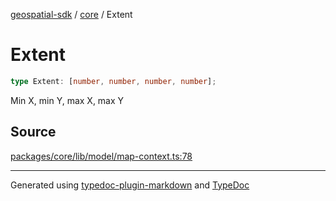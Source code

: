 [geospatial-sdk](../../index.md) / [core](../index.md) / Extent

# Extent

```ts
type Extent: [number, number, number, number];
```

Min X, min Y, max X, max Y

## Source

[packages/core/lib/model/map-context.ts:78](https://github.com/jahow/geospatial-sdk/blob/eda8b4f/packages/core/lib/model/map-context.ts#L78)

---

Generated using [typedoc-plugin-markdown](https://www.npmjs.com/package/typedoc-plugin-markdown) and [TypeDoc](https://typedoc.org/)
